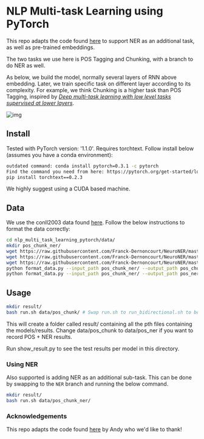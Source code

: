 # NLP Multi-task Learning using PyTorch
This repo adapts the code found [here](https://github.com/andy-yangz/nlp_multi_task_learning_pytorch/) to support NER as an additional task, as well as pre-trained embeddings.

The two tasks we use here is POS Tagging and Chunking, with a branch to do NER as well.

As below, we build the model, normally several layers of RNN above embedding. Later, we train specific task on different layer according to its complexity. For example, we think Chunking is a higher task than POS Tagging, inspired by *[Deep multi-task learning with low level tasks supervised at lower layers](http://anthology.aclweb.org/P16-2038)*.

![img](https://ws3.sinaimg.cn/large/006tNbRwgy1fuchyzqmynj30ik0aogm6.jpg)

## Install

Tested with PyTorch version: '1.1.0'. 
Requires torchtext. Follow install below (assumes you have a conda environment):
```bash
outdated command: conda install pytorch=0.3.1 -c pytorch
Find the command you need from here: https://pytorch.org/get-started/locally/
pip install torchtext==0.2.3
```
We highly suggest using a CUDA based machine.

## Data

We use the conll2003 data found [here](https://github.com/Franck-Dernoncourt/NeuroNER/tree/master/neuroner/data/conll2003/en). Follow the below instructions to format the data correctly:

```bash
cd nlp_multi_task_learning_pytorch/data/
mkdir pos_chunk_ner/
wget https://raw.githubusercontent.com/Franck-Dernoncourt/NeuroNER/master/neuroner/data/conll2003/en//test.txt -P pos_chunk_ner/
wget https://raw.githubusercontent.com/Franck-Dernoncourt/NeuroNER/master/neuroner/data/conll2003/en/valid.txt -P pos_chunk_ner/
wget https://raw.githubusercontent.com/Franck-Dernoncourt/NeuroNER/master/neuroner/data/conll2003/en/train.txt -P pos_chunk_ner/
python format_data.py --input_path pos_chunk_ner/ --output_path pos_chunk/
python format_data.py --input_path pos_chunk_ner/ --output_path pos_ner/ --ner
```

## Usage
```bash
mkdir result/
bash run.sh data/pos_chunk/ # Swap run.sh to run_bidirectional.sh to benchmark bidirectional models
```

This will create a folder called result/ containing all the pth files containing the models/results. Change data/pos_chunk to data/pos_ner if you want to record POS + NER results.

Run show_result.py to see the test results per model in this directory.

### Using NER

Also supported is adding NER as an additional sub-task. This can be done by swapping to the `NER` branch and running the below command.

```bash
mkdir result/
bash run.sh data/pos_chunk_ner/
```

### Acknowledgements

This repo adapts the code found [here](https://github.com/andy-yangz/nlp_multi_task_learning_pytorch/) by Andy who we'd like to thank!
